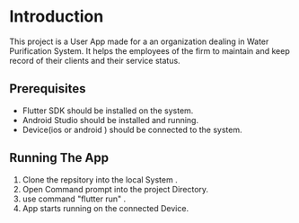 # Introduction

This project is a User App made for a an organization dealing in Water Purification System.
It helps the employees of the firm to maintain and keep record of their clients and their service status. 

## Prerequisites

- Flutter SDK should be installed on the system.
- Android Studio should be installed and running.
- Device(ios or android ) should be connected to the system.

## Running The App

1. Clone the repsitory into the local System .
2. Open Command prompt into the project Directory.
3. use command "flutter run" .
4. App starts running on the connected Device.


